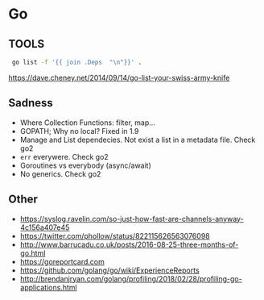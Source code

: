 Go
==


TOOLS
-----

```sh
 go list -f '{{ join .Deps  "\n"}}' .
 ```
https://dave.cheney.net/2014/09/14/go-list-your-swiss-army-knife

Sadness
-------

* Where Collection Functions: filter, map...
* GOPATH; Why no local? Fixed in 1.9
* Manage and List dependecies. Not exist a list in a metadata file. Check go2
* `err` everywere. Check go2
* Goroutines vs everybody (async/await)
* No generics. Check go2



Other
------

* https://syslog.ravelin.com/so-just-how-fast-are-channels-anyway-4c156a407e45
* https://twitter.com/phollow/status/822115626563076098
* http://www.barrucadu.co.uk/posts/2016-08-25-three-months-of-go.html
* https://goreportcard.com
* https://github.com/golang/go/wiki/ExperienceReports
* http://brendanjryan.com/golang/profiling/2018/02/28/profiling-go-applications.html


